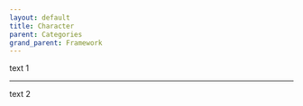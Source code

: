 ```yaml
---
layout: default
title: Character
parent: Categories
grand_parent: Framework 
---
```



text 1

---

text 2